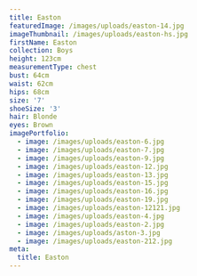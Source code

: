 ```yaml
---
title: Easton
featuredImage: /images/uploads/easton-14.jpg
imageThumbnail: /images/uploads/easton-hs.jpg
firstName: Easton
collection: Boys
height: 123cm
measurementType: chest
bust: 64cm
waist: 62cm
hips: 68cm
size: '7'
shoeSize: '3'
hair: Blonde
eyes: Brown
imagePortfolio:
  - image: /images/uploads/easton-6.jpg
  - image: /images/uploads/easton-7.jpg
  - image: /images/uploads/easton-9.jpg
  - image: /images/uploads/easton-12.jpg
  - image: /images/uploads/easton-13.jpg
  - image: /images/uploads/easton-15.jpg
  - image: /images/uploads/easton-16.jpg
  - image: /images/uploads/easton-19.jpg
  - image: /images/uploads/easton-12121.jpg
  - image: /images/uploads/easton-4.jpg
  - image: /images/uploads/easton-2.jpg
  - image: /images/uploads/aston-3.jpg
  - image: /images/uploads/easton-212.jpg
meta:
  title: Easton
---
```


